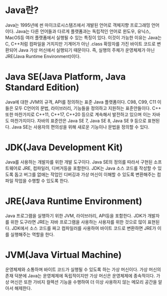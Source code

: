 # Java란?
Java는 1995년에 썬 마이크로시스템즈에서 개발된 언어로 객체지향 프로그래밍 언어이다. Java는 다른 언어들과 다르게 플랫폼과는 독립적인 언어로 윈도우, 유닉스, MacOS등 여러 플랫폼에서 실행될 수 있는 특징이 있다. 이것이 가능한 이유는 Java는 C, C++처럼 컴파일을 거치지만 기계어가 아닌 .class 확장자를 가진 바이트 코드로 변환되어 Java 가상 머신에서 실행되기 때문이다. 즉, 실행의 주체가 운영체제가 아닌 JRE(Java Runtime Environment)이다.
# Java SE(Java Platform, Java Standard Edition)
Java에 대한 JVM의 규격, API를 정의하는 표준 Java 플랫폼이다. C98, C99, C11 이들은 모두 C언어의 문법, 라이브러리, 기능들을 정의하고 지원하는 표준안들이다. C++ 또한 마찬가지로 C++11, C++17, C++20 등으로 계속해서 발전하고 있으며 이는 자바도 마찬가지이다. 자바의 표준안은 Java SE 7, Java SE 8, Java SE 9 등으로 표현된다.
Java SE는 사용자의 편의성을 위해 새로운 기능이나 문법을 정의할 수 있다.
# JDK(Java Development Kit)
Java를 사용하는 개발자를 위한 개발 도구이다. Java SE의 정의를 따라서 구현된 소프트웨어로 JRE, 컴파일러, 디버거등을 포함한다. JDK는 Java 소스 코드를 작성할 수 있도록 돕고 버그를 없애는 작업인 디버깅과 가상 머신이 이해할 수 있도록 변환해주는 컴파일 작업을 수행할 수 있도록 한다.
# JRE(Java Runtime Environment)
Java 프로그램을 실행하기 위한 JVM, 라이브러리, API등을 포함한다. JDK가 개발자를 위한 도구라면 JRE는 자바 프로그램을 사용하는 사용자를 위한 것으로 많이 표현된다.
JDK에서 소스 코드를 짜고 컴파일러를 사용하여 바이트 코드로 변환하면 JRE가 이를 실행해주는 역할을 한다.
# JVM(Java Virtual Machine)
운영체제와 소통하며 바이트 코드가 실행될 수 있도록 하는 가상 머신이다. 가상 머신의 존재 덕분에 Java는 운영체제에 독립적이지만 가상 머신은 운영체제에 종속적이다. 가상 머신은 또한 가비지 컬렉션 기능을 수행하여 더 이상 사용하지 않는 메모리 공간을 알아서 해제한다.